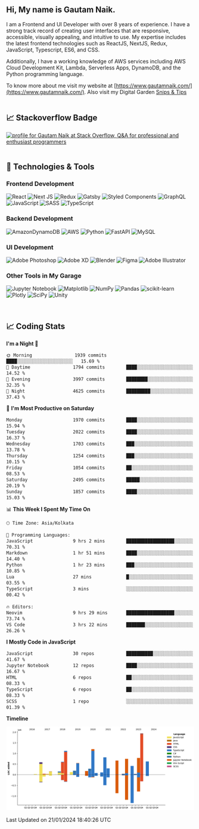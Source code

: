  
## Hi, My name is Gautam Naik.

I am a Frontend and UI Developer with over 8 years of experience. I have a strong track record of creating user interfaces that are responsive, accessible, visually appealing, and intuitive to use. My expertise includes the latest frontend technologies such as ReactJS, NextJS, Redux, JavaScript, Typescript, ES6, and CSS. 

Additionally, I have a working knowledge of AWS services including AWS Cloud Development Kit, Lambda, Serverless Apps, DynamoDB, and the Python programming language. 

To know more about me visit my website at [https://www.gautamnaik.com/](https://www.gautamnaik.com/). Also visit my Digital Garden [Snips & Tips](https://gautamnaik1994.gitbook.io/snippets/)
<br/>
<br/>

## &#x1f4c8; Stackoverflow Badge

<a href="https://stackoverflow.com/users/2376317/gautam-naik"><img src="https://stackoverflow.com/users/flair/2376317.png?theme=dark" width="208" height="58" alt="profile for Gautam Naik at Stack Overflow, Q&amp;A for professional and enthusiast programmers" title="profile for Gautam Naik at Stack Overflow, Q&amp;A for professional and enthusiast programmers"></a>
<br/>
<br/>

## 🔧 Technologies & Tools

### Frontend Development 

![React](https://img.shields.io/badge/react-%2320232a.svg?style=for-the-badge&logo=react&logoColor=%2361DAFB)
![Next JS](https://img.shields.io/badge/Next-black?style=for-the-badge&logo=next.js&logoColor=white)
![Redux](https://img.shields.io/badge/redux-%23593d88.svg?style=for-the-badge&logo=redux&logoColor=white)
![Gatsby](https://img.shields.io/badge/Gatsby-%23663399.svg?style=for-the-badge&logo=gatsby&logoColor=white)
![Styled Components](https://img.shields.io/badge/styled--components-DB7093?style=for-the-badge&logo=styled-components&logoColor=white)
![GraphQL](https://img.shields.io/badge/-GraphQL-E10098?style=for-the-badge&logo=graphql&logoColor=white)
![JavaScript](https://img.shields.io/badge/javascript-%23323330.svg?style=for-the-badge&logo=javascript&logoColor=%23F7DF1E)
![SASS](https://img.shields.io/badge/SASS-hotpink.svg?style=for-the-badge&logo=SASS&logoColor=white)
![TypeScript](https://img.shields.io/badge/typescript-%23007ACC.svg?style=for-the-badge&logo=typescript&logoColor=white)

### Backend Development 

![AmazonDynamoDB](https://img.shields.io/badge/Amazon%20DynamoDB-4053D6?style=for-the-badge&logo=Amazon%20DynamoDB&logoColor=white)
![AWS](https://img.shields.io/badge/AWS-%23FF9900.svg?style=for-the-badge&logo=amazon-aws&logoColor=white)
![Python](https://img.shields.io/badge/python-3670A0?style=for-the-badge&logo=python&logoColor=ffdd54)
![FastAPI](https://img.shields.io/badge/FastAPI-005571?style=for-the-badge&logo=fastapi)
![MySQL](https://img.shields.io/badge/mysql-%2300f.svg?style=for-the-badge&logo=mysql&logoColor=white)


### UI Development 

![Adobe Photoshop](https://img.shields.io/badge/adobe%20photoshop-%2331A8FF.svg?style=for-the-badge&logo=adobe%20photoshop&logoColor=white)
![Adobe XD](https://img.shields.io/badge/Adobe%20XD-470137?style=for-the-badge&logo=Adobe%20XD&logoColor=#FF61F6)
![Blender](https://img.shields.io/badge/blender-%23F5792A.svg?style=for-the-badge&logo=blender&logoColor=white)
![Figma](https://img.shields.io/badge/figma-%23F24E1E.svg?style=for-the-badge&logo=figma&logoColor=white)
![Adobe Illustrator](https://img.shields.io/badge/adobe%20illustrator-%23FF9A00.svg?style=for-the-badge&logo=adobe%20illustrator&logoColor=white)


### Other Tools in My Garage

![Jupyter Notebook](https://img.shields.io/badge/jupyter-%23FA0F00.svg?style=for-the-badge&logo=jupyter&logoColor=white)
![Matplotlib](https://img.shields.io/badge/Matplotlib-%23ffffff.svg?style=for-the-badge&logo=Matplotlib&logoColor=black)
![NumPy](https://img.shields.io/badge/numpy-%23013243.svg?style=for-the-badge&logo=numpy&logoColor=white)
![Pandas](https://img.shields.io/badge/pandas-%23150458.svg?style=for-the-badge&logo=pandas&logoColor=white)
![scikit-learn](https://img.shields.io/badge/scikit--learn-%23F7931E.svg?style=for-the-badge&logo=scikit-learn&logoColor=white)
![Plotly](https://img.shields.io/badge/Plotly-%233F4F75.svg?style=for-the-badge&logo=plotly&logoColor=white)
![SciPy](https://img.shields.io/badge/SciPy-%230C55A5.svg?style=for-the-badge&logo=scipy&logoColor=%white)
![Unity](https://img.shields.io/badge/unity-%23000000.svg?style=for-the-badge&logo=unity&logoColor=white)

<br/>

## 📈 Coding Stats

<!--START_SECTION:waka-->
**I'm a Night 🦉** 

```text
🌞 Morning                1939 commits        ████░░░░░░░░░░░░░░░░░░░░░   15.69 % 
🌆 Daytime                1794 commits        ████░░░░░░░░░░░░░░░░░░░░░   14.52 % 
🌃 Evening                3997 commits        ████████░░░░░░░░░░░░░░░░░   32.35 % 
🌙 Night                  4625 commits        █████████░░░░░░░░░░░░░░░░   37.43 % 
```
📅 **I'm Most Productive on Saturday** 

```text
Monday                   1970 commits        ████░░░░░░░░░░░░░░░░░░░░░   15.94 % 
Tuesday                  2022 commits        ████░░░░░░░░░░░░░░░░░░░░░   16.37 % 
Wednesday                1703 commits        ███░░░░░░░░░░░░░░░░░░░░░░   13.78 % 
Thursday                 1254 commits        ███░░░░░░░░░░░░░░░░░░░░░░   10.15 % 
Friday                   1054 commits        ██░░░░░░░░░░░░░░░░░░░░░░░   08.53 % 
Saturday                 2495 commits        █████░░░░░░░░░░░░░░░░░░░░   20.19 % 
Sunday                   1857 commits        ████░░░░░░░░░░░░░░░░░░░░░   15.03 % 
```


📊 **This Week I Spent My Time On** 

```text
🕑︎ Time Zone: Asia/Kolkata

💬 Programming Languages: 
JavaScript               9 hrs 2 mins        ██████████████████░░░░░░░   70.31 % 
Markdown                 1 hr 51 mins        ████░░░░░░░░░░░░░░░░░░░░░   14.40 % 
Python                   1 hr 23 mins        ███░░░░░░░░░░░░░░░░░░░░░░   10.85 % 
Lua                      27 mins             █░░░░░░░░░░░░░░░░░░░░░░░░   03.55 % 
TypeScript               3 mins              ░░░░░░░░░░░░░░░░░░░░░░░░░   00.42 % 

🔥 Editors: 
Neovim                   9 hrs 29 mins       ██████████████████░░░░░░░   73.74 % 
VS Code                  3 hrs 22 mins       ███████░░░░░░░░░░░░░░░░░░   26.26 % 
```

**I Mostly Code in JavaScript** 

```text
JavaScript               30 repos            ██████████░░░░░░░░░░░░░░░   41.67 % 
Jupyter Notebook         12 repos            ████░░░░░░░░░░░░░░░░░░░░░   16.67 % 
HTML                     6 repos             ██░░░░░░░░░░░░░░░░░░░░░░░   08.33 % 
TypeScript               6 repos             ██░░░░░░░░░░░░░░░░░░░░░░░   08.33 % 
SCSS                     1 repo              ░░░░░░░░░░░░░░░░░░░░░░░░░   01.39 % 
```



**Timeline**

![Lines of Code chart](https://raw.githubusercontent.com/gautamnaik1994/gautamnaik1994/master/assets/bar_graph.png)


 Last Updated on 21/01/2024 18:40:26 UTC
<!--END_SECTION:waka-->

<!-- ## &#x1f4c8; My GitHub Stats

[![Top Langs](https://github-readme-stats.vercel.app/api/top-langs/?username=gautamnaik1994&hide=java,html,css&theme=nord)](https://github.com/anuraghazra/github-readme-stats)


## &#x1f4c8; Wakatime Stats

<a href="https://wakatime.com"><img src="https://wakatime.com/share/@gautamnaik1994/6e3d774f-5628-4179-9709-01d2633682e2.png" /></a> -->

